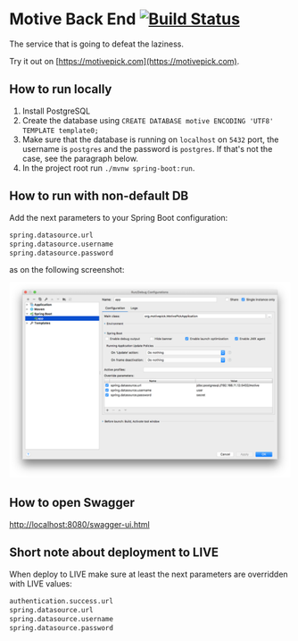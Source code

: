 # Motive Back End [![Build Status](https://travis-ci.com/motivepick/motive-back-end.svg?branch=master)](https://travis-ci.com/motivepick/motive-back-end)

The service that is going to defeat the laziness.

Try it out on [https://motivepick.com](https://motivepick.com).

## How to run locally

1. Install PostgreSQL
2. Create the database using `CREATE DATABASE motive ENCODING 'UTF8' TEMPLATE template0;`
3. Make sure that the database is running on `localhost` on `5432` port, the username is `postgres` and the password is `postgres`. If that's not the case, see the paragraph below.
3. In the project root run `./mvnw spring-boot:run`.

## How to run with non-default DB

Add the next parameters to your Spring Boot configuration:

```
spring.datasource.url
spring.datasource.username
spring.datasource.password
```

as on the following screenshot:

![Spring Boot Config](springboot_local_config.png)

## How to open Swagger

[http://localhost:8080/swagger-ui.html](http://localhost:8080/swagger-ui.html)

## Short note about deployment to LIVE

When deploy to LIVE make sure at least the next parameters are overridden with LIVE values:

```
authentication.success.url
spring.datasource.url
spring.datasource.username
spring.datasource.password
```
